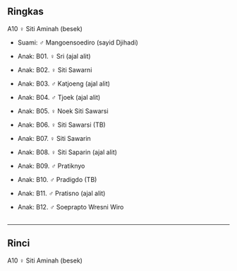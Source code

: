 ## Ringkas

A10 ♀ Siti Aminah (besek)
	<br/>

*	Suami: ♂ Mangoensoediro (sayid Djihadi)
	<br/>

*	Anak: B01. ♀ Sri (ajal alit)
*	Anak: B02. ♀ Siti Sawarni
*	Anak: B03. ♂ Katjoeng (ajal alit)
*	Anak: B04. ♂ Tjoek (ajal alit)
*	Anak: B05. ♀ Noek Siti Sawarsi
*	Anak: B06. ♀ Siti Sawarsi (TB)
*	Anak: B07. ♀ Siti Sawarin
*	Anak: B08. ♀ Siti Saparin (ajal alit)
*	Anak: B09. ♂ Pratiknyo
*	Anak: B10. ♂ Pradigdo (TB)
*	Anak: B11. ♂ Pratisno (ajal alit)
*	Anak: B12. ♂ Soeprapto Wresni Wiro
	<br/><br/>

-- -- --

## Rinci

A10 ♀ Siti Aminah (besek)
	<br/>

